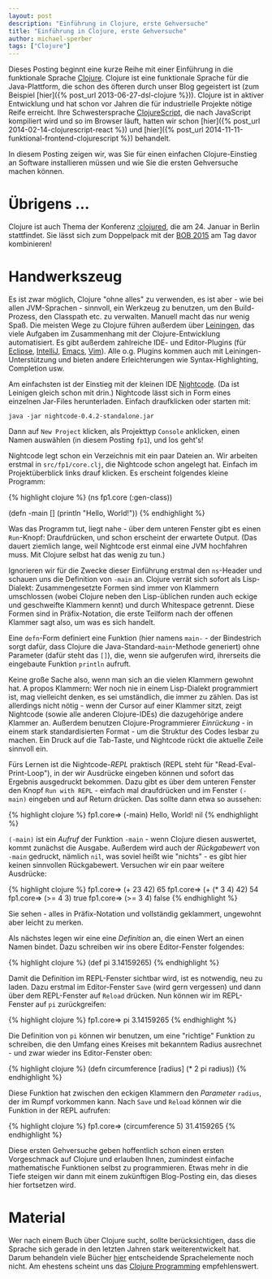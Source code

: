```yaml
---
layout: post
description: "Einführung in Clojure, erste Gehversuche"
title: "Einführung in Clojure, erste Gehversuche"
author: michael-sperber
tags: ["Clojure"]
---
```


Dieses Posting beginnt eine kurze Reihe mit einer Einführung in die
funktionale Sprache [Clojure](http://clojure.org/).  Clojure ist eine
funktionale Sprache für die Java-Plattform, die schon des öfteren
durch unser Blog gegeistert ist (zum Beispiel [hier]({% post_url 2013-06-27-dsl-clojure %})).
Clojure ist in aktiver Entwicklung und hat
schon vor Jahren die für industrielle Projekte nötige Reife erreicht.
Ihre Schwestersprache
[ClojureScript](http://clojure.org/clojurescript), die nach JavaScript
kompiliert wird und so im Browser läuft, hatten wir schon
[hier]({% post_url 2014-02-14-clojurescript-react %}) und 
[hier]({% post_url 2014-11-11-funktional-frontend-clojurescript %}) behandelt.

In diesem Posting zeigen wir, was Sie für einen einfachen
Clojure-Einstieg an Software installieren müssen und wie Sie die
ersten Gehversuche machen können.

# Übrigens ...

Clojure ist auch Thema der Konferenz
[:clojured](http://www.clojured.de/), die am 24. Januar in Berlin
stattfindet.  Sie lässt sich zum Doppelpack mit der [BOB
2015](http://bobkonf.de) am Tag davor kombinieren!

<!-- more start -->

# Handwerkszeug

Es ist zwar möglich, Clojure "ohne alles" zu verwenden, es ist aber -
wie bei allen JVM-Sprachen - sinnvoll, ein Werkzeug zu benutzen, um
den Build-Prozess, den Classpath etc. zu verwalten.  Manuell macht das
nur wenig Spaß.  Die meisten Wege zu Clojure führen außerdem über
[Leiningen](http://leiningen.org/), das viele Aufgaben im Zusammenhang
mit der Clojure-Entwicklung automatisiert.  Es gibt außerdem
zahlreiche IDE- und Editor-Plugins (für
[Eclipse](https://code.google.com/p/counterclockwise/),
[IntelliJ](https://cursiveclojure.com/),
[Emacs](https://github.com/clojure-emacs/clojure-mode),
[Vim](https://github.com/guns/vim-clojure-static)).  Alle o.g. Plugins
kommen auch mit Leiningen-Unterstützung und bieten andere
Erleichterungen wie Syntax-Highlighting, Completion usw.

Am einfachsten ist der Einstieg mit der kleinen IDE
[Nightcode](https://nightcode.info/).  (Da ist Leinigen gleich schon
mit drin.)  Nightcode lässt sich in Form eines einzelnen Jar-Files
herunterladen.  Einfach draufklicken oder starten mit:

    java -jar nightcode-0.4.2-standalone.jar

Dann auf `New Project` klicken, als Projekttyp `Console` anklicken,
einen Namen auswählen (in diesem Posting `fp1`), und los geht's!

Nightcode legt schon ein Verzeichnis mit ein paar Dateien an.  Wir
arbeiten erstmal in `src/fp1/core.clj`, die Nightcode schon angelegt
hat.  Einfach im Projektüberblick links drauf klicken.  Es erscheint
folgendes kleine Programm:

{% highlight clojure %}
(ns fp1.core
  (:gen-class))

(defn -main
  []
  (println "Hello, World!"))
{% endhighlight %}

Was das Programm tut, liegt nahe - über dem unteren Fenster gibt es
einen `Run`-Knopf: Draufdrücken, und schon erscheint der erwartete
Output.  (Das dauert ziemlich lange, weil Nightcode erst einmal eine
JVM hochfahren muss.  Mit Clojure selbst hat das wenig zu tun.)

Ignorieren wir für die Zwecke dieser Einführung erstmal den
`ns`-Header und schauen uns die Definition von `-main` an.  Clojure
verrät sich sofort als Lisp-Dialekt: Zusammengesetzte Formen sind
immer von Klammern umschlossen (wobei Clojure neben den Lisp-üblichen
runden auch eckige und geschweifte Klammern kennt) und durch
Whitespace getrennt.  Diese Formen sind in Präfix-Notation, die erste
Teilform nach der offenen Klammer sagt also, um was es sich handelt.

Eine `defn`-Form definiert eine Funktion (hier namens `main-` - der
Bindestrich sorgt dafür, dass Clojure die
Java-Standard-`main`-Methode generiert) ohne
Parameter (dafür steht das `[]`), die, wenn sie aufgerufen wird,
ihrerseits die eingebaute Funktion `println` aufruft.

Keine große Sache also, wenn man sich an die vielen Klammern gewohnt
hat.  A propos Klammern: Wer noch nie in einem Lisp-Dialekt
programmiert ist, mag vielleicht denken, es sei umständlich, die immer
zu zählen.  Das ist allerdings nicht nötig - wenn der Cursor auf einer
Klammer sitzt, zeigt Nightcode (sowie alle anderen Clojure-IDEs) die
dazugehörige andere Klammer an.  Außerdem benutzen
Clojure-Programmierer *Einrückung* - in einem stark standardisierten
Format - um die Struktur des Codes lesbar zu machen.  Ein Druck auf
die Tab-Taste, und Nightcode rückt die aktuelle Zeile sinnvoll ein.

Fürs Lernen ist die Nightcode-*REPL* praktisch (REPL steht für
"Read-Eval-Print-Loop"), in der wir Ausdrücke eingeben können und
sofort das Ergebnis ausgedruckt bekommen.  Dazu gibt es über dem
unteren Fenster den Knopf `Run with REPL` - einfach mal draufdrücken
und im Fenster `(-main)` eingeben und auf Return drücken.  Das sollte
dann etwa so aussehen:

{% highlight clojure %}
fp1.core=> (-main)
Hello, World!
nil
{% endhighlight %}

`(-main)` ist ein *Aufruf* der Funktion `-main` - wenn Clojure diesen
auswertet, kommt zunächst die Ausgabe.  Außerdem wird auch der
*Rückgabewert* von `-main` gedruckt, nämlich `nil`, was soviel heißt
wie "nichts" - es gibt hier keinen sinnvollen Rückgabewert.  Versuchen
wir ein paar weitere Ausdrücke:

{% highlight clojure %}
fp1.core=> (+ 23 42)
65
fp1.core=> (+ (* 3 4) 42)
54
fp1.core=> (>= 4 3)
true
fp1.core=> (>= 3 4)
false
{% endhighlight %}

Sie sehen - alles in Präfix-Notation und vollständig geklammert,
ungewohnt aber leicht zu merken.

Als nächstes legen wir eine eine *Definition* an, die einen Wert an
einen Namen bindet.  Dazu schreiben wir ins obere Editor-Fenster
folgendes:

{% highlight clojure %}
(def pi 3.14159265)
{% endhighlight %}

Damit die Definition im REPL-Fenster sichtbar wird, ist es notwendig,
neu zu laden.  Dazu erstmal im Editor-Fenster `Save` (wird
gern vergessen) und dann über dem REPL-Fenster auf `Reload` drücken.
Nun können wir im REPL-Fenster auf `pi` zurückgreifen:

{% highlight clojure %}
fp1.core=> pi
3.14159265
{% endhighlight %}

Die Definition von `pi` können wir benutzen, um eine "richtige"
Funktion zu schreiben, die den Umfang eines Kreises mit bekanntem
Radius ausrechnet - und zwar wieder ins Editor-Fenster oben:

{% highlight clojure %}
(defn circumference
   [radius]
   (* 2 pi radius))
{% endhighlight %}

Diese Funktion hat zwischen den eckigen Klammern den *Parameter*
`radius`, der im Rumpf vorkommen kann.  Nach `Save` und `Reload`
können wir die Funktion in der REPL aufrufen:

{% highlight clojure %}
fp1.core=> (circumference 5)
31.4159265
{% endhighlight %}

Diese ersten Gehversuche geben hoffentlich schon einen ersten
Vorgeschmack auf Clojure und erlauben Ihnen, zumindest einfache
mathematische Funktionen selbst zu programmieren.  Etwas mehr in die
Tiefe steigen wir dann mit einem zukünftigen Blog-Posting ein, das
dieses hier fortsetzen wird.

# Material

Wer nach einem Buch über Clojure sucht, sollte berücksichtigen, dass
die Sprache sich gerade in den letzten Jahren stark weiterentwickelt
hat.  Darum behandeln viele Bücher
[hier](http://clojure.org/books) entscheidende Sprachelemente noch
nicht.  Am ehestens scheint uns das [Clojure
Programming](http://www.clojurebook.com/) empfehlenswert.

<!-- more end -->




